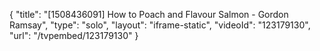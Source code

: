 {
    "title": "[1508436091] How to Poach and Flavour Salmon - Gordon Ramsay",
    "type": "solo",
    "layout": "iframe-static",
    "videoId": "123179130",
    "url": "\/tvpembed\/123179130"
}